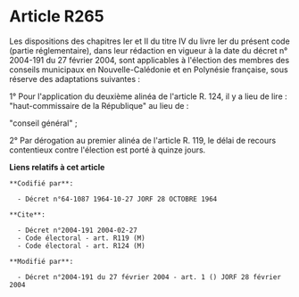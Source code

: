 # Article R265

Les dispositions des chapitres Ier et II du titre IV du livre Ier du présent code (partie réglementaire), dans leur rédaction
en vigueur à la date du décret n° 2004-191 du 27 février 2004, sont applicables à l'élection des membres des conseils
municipaux en Nouvelle-Calédonie et en Polynésie française, sous réserve des adaptations suivantes :

1° Pour l'application du deuxième alinéa de l'article R. 124, il y a lieu de lire : "haut-commissaire de la République" au
lieu de :

"conseil général" ;

2° Par dérogation au premier alinéa de l'article R. 119, le délai de recours contentieux contre l'élection est porté à quinze
jours.

**Liens relatifs à cet article**

	**Codifié par**:

	  - Décret n°64-1087 1964-10-27 JORF 28 OCTOBRE 1964

	**Cite**:

	  - Décret n°2004-191 2004-02-27
	  - Code électoral - art. R119 (M)
	  - Code électoral - art. R124 (M)

	**Modifié par**:

	  - Décret n°2004-191 du 27 février 2004 - art. 1 () JORF 28 février 2004
